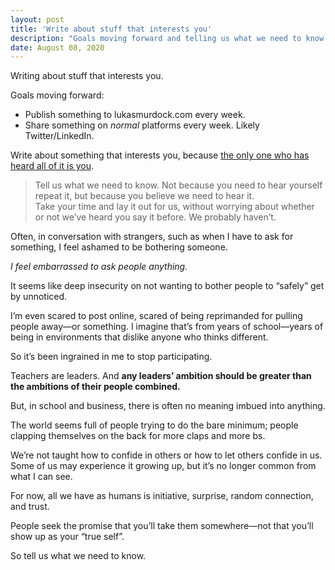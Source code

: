 ```yaml
---
layout: post
title: 'Write about stuff that interests you'
description: "Goals moving forward and telling us what we need to know."
date: August 08, 2020
---
```


Writing about stuff that interests you.

Goals moving forward:
* Publish something to lukasmurdock.com every week.
* Share something on *normal* platforms every week. Likely Twitter/LinkedIn.

Write about something that interests you, because [the only one who has heard all of it is you](https://seths.blog/2020/01/the-only-one-who-has-heard-all-of-it/).

> Tell us what we need to know. Not because you need to hear yourself repeat it, but because you believe we need to hear it.  
> Take your time and lay it out for us, without worrying about whether or not we’ve heard you say it before. We probably haven’t.

Often, in conversation with strangers, such as when I have to ask for something, I feel ashamed to be bothering someone.

*I feel embarrassed to ask people anything.*

It seems like deep insecurity on not wanting to bother people to “safely” get by unnoticed.

I’m even scared to post online, scared of being reprimanded for pulling people away—or something. I imagine that’s from years of school—years of being in environments that dislike anyone who thinks different.

So it’s been ingrained in me to stop participating. 

Teachers are leaders. And **any leaders’ ambition should be greater than the ambitions of their people combined.**

But, in school and business, there is often no meaning imbued into anything.

The world seems full of people trying to do the bare minimum; people clapping themselves on the back for more claps and more bs.

We’re not taught how to confide in others or how to let others confide in us. Some of us may experience it growing up, but it’s no longer common from what I can see.

For now, all we have as humans is initiative, surprise, random connection, and trust.

People seek the promise that you’ll take them somewhere—not that you’ll show up as your “true self”.

So tell us what we need to know.